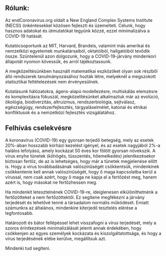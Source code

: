 ## Rólunk:

Az endCoronavirus.org oldalt a New England Complex Systems Institute (NECSI) önkéntesekkel közösen fejleszti és üzemelteti. Célunk, hogy hasznos adatokat és útmutatókat tegyünk közzé, ezzel minimalizálva a COVID-19 hatását.

Kutatócsoportunk az MIT, Harvard, Brandeis, valamint más amerikai és nemzetközi egyetemek munkatársaiból, oktatóiból, hallgatóiból tevődik össze. Szüntelenül azon dolgozunk, hogy a COVID-19-járvány mindenkori állapotát nyomon kövessük, és arról tájékoztassunk.

A megközelítésünkben használt matematikai eszközöket olyan sok részből álló rendszerek tanulmányozásához hozták létre, melyeknél a megszokott statisztikai feltételezések nem érvényesülnek.

Kutatásunk hálózatokra, ágens-alapú modellezésre, multiskálás elemzésre és komplexitásra fókuszál, megközelítésünket alkalmaztuk már az evolúció, ökológia, biodiverzitás, altruizmus, rendszerbiológia, sejtválasz, egészségügy, rendszerfejlesztés, tárgyaláselmélet, katonai és etnikai konfliktusok és a nemzetközi fejlesztés vizsgálatához.

## Felhívás cselekvésre

A koronavírus (COVID-19) egy gyorsan terjedő betegség, mely az esetek 20%-ában hosszabb kórházi kezelést igényel, és az esetek nagyjából 2%-a halálos lefolyású, amely kockázat 50 éves kor fölött gyorsan növekszik. A vírus enyhe tünetek (köhögés, tüsszentés, hőemelkedés) jelentkezésekor biztosan fertőz, de az is lehetséges, hogy már a tünetek megjelenése előtt is. Hogy a vírus továbbadásának valószínűségét csökkentsük, mindenkinek csökkentenie kell annak valószínűségét, hogy ő maga kapcsolatba kerül a vírussal, nem csak azért, hogy ő maga ne kapja el a fertőzést meg, hanem azért is, hogy másokat ne fertőzhessen meg.

Ha mindenkit letesztelnének COVID-19-re, ideiglenesen elkülöníthetnénk a fertőzötteket a nem fertőzöttektől. Ez segítene megfékezni a járvány terjedését és lehetővé tenné a társadalom normális működését. Emiatt számunkra az általános, mindenkire kiterjedő tesztelés elérése a legfontosabb.

Határozott és bátor fellépéssel lehet visszafogni a vírus terjedését, mely a szoros érintkezések minimalizálását jelenti annak érdekében, hogy csökkenjen az egyes személyek kockázata és kiszolgáltatottsága, és hogy a vírus terjedésének elébe kerülve, megállítsuk azt.

Mindenki tud segíteni.
